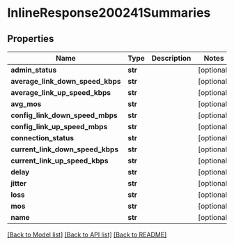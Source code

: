 # InlineResponse200241Summaries

## Properties
Name | Type | Description | Notes
------------ | ------------- | ------------- | -------------
**admin_status** | **str** |  | [optional] 
**average_link_down_speed_kbps** | **str** |  | [optional] 
**average_link_up_speed_kbps** | **str** |  | [optional] 
**avg_mos** | **str** |  | [optional] 
**config_link_down_speed_mbps** | **str** |  | [optional] 
**config_link_up_speed_mbps** | **str** |  | [optional] 
**connection_status** | **str** |  | [optional] 
**current_link_down_speed_kbps** | **str** |  | [optional] 
**current_link_up_speed_kbps** | **str** |  | [optional] 
**delay** | **str** |  | [optional] 
**jitter** | **str** |  | [optional] 
**loss** | **str** |  | [optional] 
**mos** | **str** |  | [optional] 
**name** | **str** |  | [optional] 

[[Back to Model list]](../README.md#documentation-for-models) [[Back to API list]](../README.md#documentation-for-api-endpoints) [[Back to README]](../README.md)

